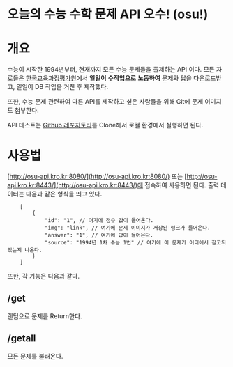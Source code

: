 # 오늘의 수능 수학 문제 API 오수! (osu!)

# 개요
수능이 시작한 1994년부터, 현재까지 모든 수능 문제들을 출제하는 API 이다. 모든 자료들은 [한국교육과정평가원](https://www.kice.re.kr/main.do?s=kice)에서 **일일이** **수작업으로** **노동하여** 문제와 답을 다운로드받고, 일일이 DB 작업을 거친 후 제작했다.

또한, 수능 문제 관련하여 다른 API를 제작하고 싶은 사람들을 위해 Git에 문제 이미지도 첨부한다.

API 테스트는 [Github 레포지토리](https://github.com/sw8744/osu-test)를 Clone해서 로컬 환경에서 실행하면 된다.
# 사용법
[http://osu-api.kro.kr:8080/](http://osu-api.kro.kr:8080/) 또는 [http://osu-api.kro.kr:8443/](http://osu-api.kro.kr:8443/)에 접속하여 사용하면 된다.
출력 데이터는 다음과 같은 형식을 띄고 있다.
```
    [
        {
            "id": "1", // 여기에 정수 값이 들어온다.
            "img": "link", // 여기에 문제 이미지가 저장된 링크가 들어온다.
            "answer": "1", // 여기에 답이 들어온다.
            "source": "1994년 1차 수능 1번" // 여기에 이 문제가 어디에서 참고되었는지 나온다.
        }
    ]
```

또한, 각 기능은 다음과 같다.

## /get
랜덤으로 문제를 Return한다.

## /getall
모든 문제를 불러온다.